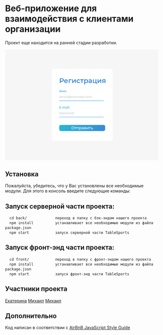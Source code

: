 # Веб-приложение для взаимодействия с клиентами организации

Проект еще находится на ранней стадии разработки.

![Profile Page](/screenshot.png)

## Установка
Пожалуйста, убедитесь, что у Вас установлены все необходимые модули. Для этого в консоль введите следующие команды:

## Запуск серверной части проекта:

      cd back/             переход в папку с бэк-эндом нашего проекта
      npm install          устанавливает все необходимые модули из файла package.json
      npm start            запуск серверной части TableSports
      
## Запуск фронт-энд части проекта:

      cd front/            переход в папку с фронт-эндом нашего проекта
      npm install          устанавливает все необходимые модули из файла package.json
      npm start            запуск фронт-энд части TableSports
      
## Участники проекта
[Екатерина](https://github.com/KaterinaZM)
[Михаил](https://github.com/mamboojamboo)
[Михаил](https://github.com/mikeAvdeev12)

## Дополнительно
Код написан в соответствии с [AirBnB JavaScript Style Guide](http://airbnb.io/projects/javascript)
